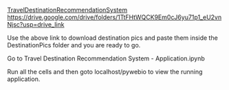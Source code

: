 [TravelDestinationRecommendationSystem](https://drive.google.com/drive/folders/1TtFHtWQCK9Em0cJ6yu71p1_eU2vnNjsc?usp=drive_link) https://drive.google.com/drive/folders/1TtFHtWQCK9Em0cJ6yu71p1_eU2vnNjsc?usp=drive_link


Use the above link to download destination pics and paste them inside the DestinationPics folder and you are ready to go.

Go to Travel Destination Recommendation System - Application.ipynb

Run all the cells and then goto localhost/pywebio to view the running application.
